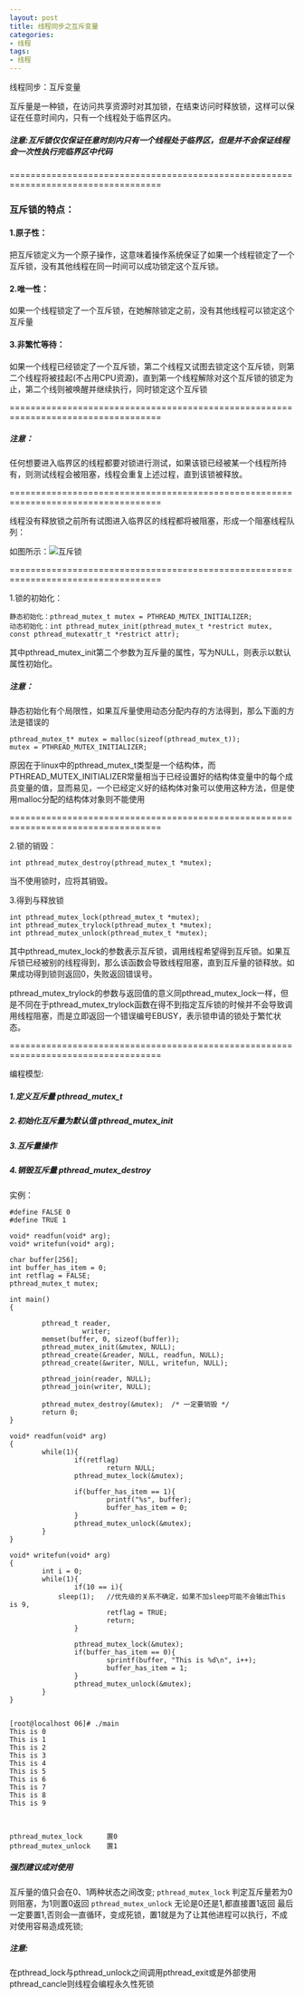 ```yaml
---
layout: post
title: 线程同步之互斥变量
categories:
- 线程
tags:
- 线程
---
```


线程同步：互斥变量

互斥量是一种锁，在访问共享资源时对其加锁，在结束访问时释放锁，这样可以保证在任意时间内，只有一个线程处于临界区内。

##### 注意:互斥锁仅仅保证任意时刻内只有一个线程处于临界区，但是并不会保证线程会一次性执行完临界区中代码

===================================================================================

### 互斥锁的特点：

#### 1.原子性：

把互斥锁定义为一个原子操作，这意味着操作系统保证了如果一个线程锁定了一个互斥锁，没有其他线程在同一时间可以成功锁定这个互斥锁。

#### 2.唯一性：

如果一个线程锁定了一个互斥锁，在她解除锁定之前，没有其他线程可以锁定这个互斥量

#### 3.非繁忙等待：

如果一个线程已经锁定了一个互斥锁，第二个线程又试图去锁定这个互斥锁，则第二个线程将被挂起(不占用CPU资源)，直到第一个线程解除对这个互斥锁的锁定为止，第二个线则被唤醒并继续执行，同时锁定这个互斥锁

===================================================================================

##### 注意：

任何想要进入临界区的线程都要对锁进行测试，如果该锁已经被某一个线程所持有，则测试线程会被阻塞，线程会重复上述过程，直到该锁被释放。

===================================================================================

线程没有释放锁之前所有试图进入临界区的线程都将被阻塞，形成一个阻塞线程队列：

如图所示：![互斥锁](/uploads/2013/11/互斥锁-300x107.jpg)

===================================================================================

1.锁的初始化：
    
    静态初始化：pthread_mutex_t mutex = PTHREAD_MUTEX_INITIALIZER;
    动态初始化：int pthread_mutex_init(pthread_mutex_t *restrict mutex, const pthread_mutexattr_t *restrict attr);

其中pthread_mutex_init第二个参数为互斥量的属性，写为NULL，则表示以默认属性初始化。

##### 注意：

静态初始化有个局限性，如果互斥量使用动态分配内存的方法得到，那么下面的方法是错误的
    
    pthread_mutex_t* mutex = malloc(sizeof(pthread_mutex_t));
    mutex = PTHREAD_MUTEX_INITIALIZER;

原因在于linux中的pthread_mutex_t类型是一个结构体，而PTHREAD_MUTEX_INITIALIZER常量相当于已经设置好的结构体变量中的每个成员变量的值，显而易见，一个已经定义好的结构体对象可以使用这种方法，但是使用malloc分配的结构体对象则不能使用

===================================================================================

2.锁的销毁：
    
    int pthread_mutex_destroy(pthread_mutex_t *mutex);

当不使用锁时，应将其销毁。

3.得到与释放锁
    
    int pthread_mutex_lock(pthread_mutex_t *mutex);
    int pthread_mutex_trylock(pthread_mutex_t *mutex);
    int pthread_mutex_unlock(pthread_mutex_t *mutex);

其中pthread_mutex_lock的参数表示互斥锁，调用线程希望得到互斥锁。如果互斥锁已经被别的线程得到，那么该函数会导致线程阻塞，直到互斥量的锁释放。如果成功得到锁则返回0，失败返回错误号。

pthread_mutex_trylock的参数与返回值的意义同pthread_mutex_lock一样，但是不同在于pthread_mutex_trylock函数在得不到指定互斥锁的时候并不会导致调用线程阻塞，而是立即返回一个错误编号EBUSY，表示锁申请的锁处于繁忙状态。

===================================================================================


编程模型:

##### 1.定义互斥量 pthread_mutex_t
##### 2.初始化互斥量为默认值 pthread_mutex_init
##### 3.互斥量操作
##### 4.销毁互斥量 pthread_mutex_destroy


实例：
    
	#define FALSE 0
	#define TRUE 1
	
	void* readfun(void* arg);
	void* writefun(void* arg);
	
	char buffer[256];
	int buffer_has_item = 0;
	int retflag = FALSE;
	pthread_mutex_t mutex;
	
	int main()
	{
	
	        pthread_t reader,
	                  writer;
	        memset(buffer, 0, sizeof(buffer));
	        pthread_mutex_init(&mutex, NULL);
	        pthread_create(&reader, NULL, readfun, NULL);
	        pthread_create(&writer, NULL, writefun, NULL);
	
	        pthread_join(reader, NULL);
	        pthread_join(writer, NULL);
	
	        pthread_mutex_destroy(&mutex);	/* 一定要销毁 */
	        return 0;
	}
	
	void* readfun(void* arg)
	{
	        while(1){
	                if(retflag)
	                        return NULL;
	                pthread_mutex_lock(&mutex);
	
	                if(buffer_has_item == 1){
	                        printf("%s", buffer);
	                        buffer_has_item = 0;
	                }
	                pthread_mutex_unlock(&mutex);
	        }
	}
	
	void* writefun(void* arg)
	{
	        int i = 0;
	        while(1){
	                if(10 == i){
				sleep(1);	//优先级的关系不确定，如果不加sleep可能不会输出This is 9,
	                        retflag = TRUE;
	                        return;
	                }
	
	                pthread_mutex_lock(&mutex);
	                if(buffer_has_item == 0){
	                        sprintf(buffer, "This is %d\n", i++);
	                        buffer_has_item = 1;
	                }
	                pthread_mutex_unlock(&mutex);
	        }
	}
	
	
	[root@localhost 06]# ./main
	This is 0
	This is 1
	This is 2
	This is 3
	This is 4
	This is 5
	This is 6
	This is 7
	This is 8
	This is 9

	

	pthread_mutex_lock   	置0
	pthread_mutex_unlock	置1
##### 强烈建议成对使用

互斥量的值只会在0、1两种状态之间改变;
`pthread_mutex_lock` 判定互斥量若为0则阻塞，为1则置0返回
`pthread_mutex_unlock` 无论是0还是1,都直接置1返回
最后一定要置1,否则会一直循环，变成死锁，置1就是为了让其他进程可以执行，不成对使用容易造成死锁;


##### 注意:
在pthread_lock与pthread_unlock之间调用pthread_exit或是外部使用pthread_cancle则线程会编程永久性死锁





